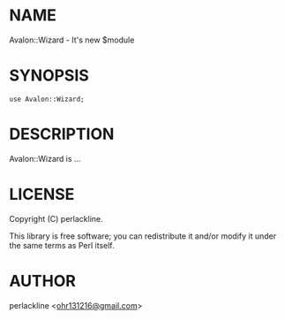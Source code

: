# NAME

Avalon::Wizard - It's new $module

# SYNOPSIS

    use Avalon::Wizard;

# DESCRIPTION

Avalon::Wizard is ...

# LICENSE

Copyright (C) perlackline.

This library is free software; you can redistribute it and/or modify
it under the same terms as Perl itself.

# AUTHOR

perlackline &lt;ohr131216@gmail.com>
